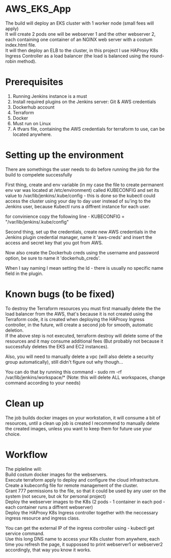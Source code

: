 # AWS_EKS_App

The build will deploy an EKS cluster with 1 worker node (small fees will apply)  
It will create 2 pods one will be webserver 1 and the other webserver 2, each containing one container of an NGINX web server with a costum index.html file.  
It will then deploy an ELB to the cluster, in this project I use HAProxy K8s Ingress Controller as a load balancer (the load is balanced using the round-robin method).  


# Prerequisites  

1. Running Jenkins instance is a must  
2. Install required plugins on the Jenkins server: Git & AWS credentials  
3. Dockerhub account  
4. Terraform  
5. Docker   
6. Must run on Linux  
7. A tfvars file, containing the AWS credentials for terraform to use, can be located anywhere.  

# Setting up the environment

There are somethings the user needs to do before running the job for the build to compelete successfully  

First thing, create and env variable (in my case the file to create permanent env var was located at /etc/environment) called KUBECONFIG and set its value to   /var/lib/jenkins/.kube/config - this is done so the kubectl could access the cluster using your day to day user instead of su'ing to the Jenkins user, because Kubectl runs a diffrent instance for each user.  

for convinience copy the following line - KUBECONFIG = "/var/lib/jenkins/.kube/config"  


Second thing, set up the credentials, create new AWS credentials in the Jenkins plugin credential manager, name it 'aws-creds' and insert the access and secret key that you got from AWS.  

Now also create the Dockerhub creds using the username and password option, be sure to name it 'dockerhub_creds'.  

When I say naming I mean setting the Id - there is usually no specific name field in the plugin.  

# Known bugs (to be fixed)

To destroy the Terraform resources you must first manually delete the the load balancer from the AWS, that's because it is not created using the Terraform code, it is created when deploying the HAProxy Ingress controller, in the future, will create a second job for smooth, automatic deletion.  
If the above step is not executed, terraform destroy will delete some of the resources and it may consume additional fees (But probably not because it successfuly deletes the EKS and EC2 instances).  

Also, you will need to manually delete a vpc (will also delete a security group automatically), still didn't figure out why though...

 

You can do that by running this command - sudo rm -rf /var/lib/jenkins/workspace/* (Note: this will delete ALL workspaces, change command according to your needs)

# Clean up

The job builds docker images on your workstation, it will consume a bit of resources, until a clean up job is created I recommend to manually delete the created images, unless you want to keep them for future use your choice.


# Workflow

The pipleline will:  
Build costum docker images for the webservers.  
Execute terraform apply to deploy and configure the cloud infrastracture.  
Create a kubeconfig file for remote management of the cluster.  
Grant 777 permissions to the file, so that it could be used by any user on the system (not secure, but ok for personal project)  
Deploy the webserver images to the K8s (2 pods - 1 container in each pod - each container runs a diffrent webserver)  
Deploy the HAProxy K8s Ingress controller together with the neccessary ingress resource and ingress class.  


You can get the external IP of the ingress controller using - kubectl get service command.  
Use this long DNS name to access your K8s cluster from anywhere, each time you refresh the page, it suppossed to print webserver1 or webserver2 accordingly, that way you know it works.  




